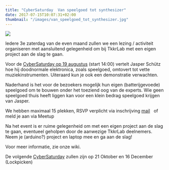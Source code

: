 ```yaml
---
title: "CyberSaturday  Van speelgoed tot synthesizer"
date: 2017-07-15T10:07:31+02:00
thumbnail: "/images/van_speelgoed_tot_synthesizer.jpg"
---
```

![](/images/van_speelgoed_tot_synthesizer.jpg)

Iedere 3e zaterdag van de even maand zullen we een lezing / activiteit organiseren met aansluitend gelegenheid om bij TkkrLab met een eigen project aan de slag te gaan.

Voor de [CyberSaturday op 19 augustus](https://tkkrlab.nl/wiki/CyberSaturday_:_Van_speelgoed_tot_synthesizer) (start 14:00) vertelt Jasper Schütz hoe hij doodnormale elektronica, zoals speelgoed, omtovert tot vette muziekinstrumenten. Uiteraard kun je ook een demonstratie verwachten.

Naderhand is het voor de bezoekers mogelijk hun eigen (batterijgevoede) speelgoed om te bouwen onder het toeziend oog van de experts. Wie geen speelgoed thuis heeft liggen kan voor een klein bedrag speelgoed krijgen van Jasper.

We hebben maximaal 15 plekken, RSVP verplicht via inschrijving [mail](mailto:bestuur@tkkrlab.nl)   of meld je aan via Meetup

Na het event is er ruime gelegenheid om met een eigen project aan de slag te gaan, eventueel geholpen door de aanwezige TkkrLab deelnemers. Neem je (arduino?) project en laptop mee en ga aan de slag!

Voor meer informatie, zie onze wiki.

De volgende [CyberSaturday](https://tkkrlab.nl/wiki/CyberSaturday) zullen zijn op 21 Oktober en 16 December (Lockpicken)
